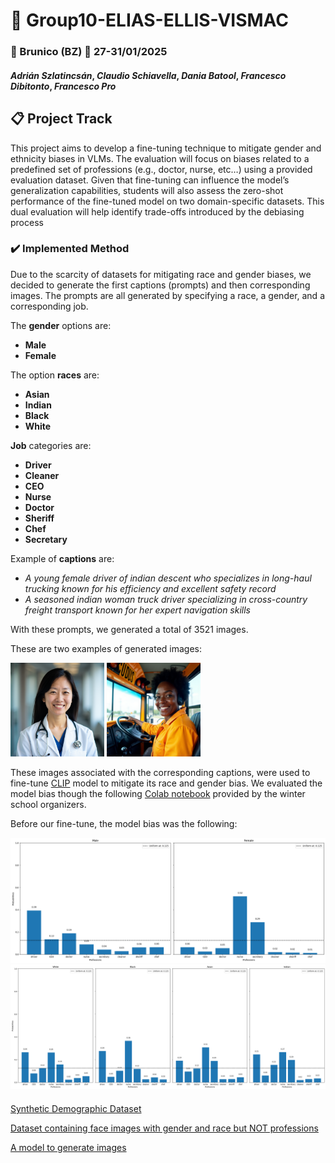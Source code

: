 # 👥 Group10-ELIAS-ELLIS-VISMAC
### 📍 Brunico (BZ) :calendar: 27-31/01/2025
#### *Adrián Szlatincsán*, *Claudio Schiavella*, *Dania Batool*, *Francesco Dibitonto*, *Francesco Pro*

## 📋 Project Track
This project aims to develop a fine-tuning technique to mitigate gender and ethnicity biases in VLMs. The evaluation will focus on biases related to a predefined set of professions (e.g., doctor, nurse, etc…) using a provided evaluation dataset. Given that fine-tuning can influence the model’s generalization capabilities, students will also assess the zero-shot performance of the fine-tuned model on two domain-specific datasets. This dual evaluation will help identify trade-offs introduced by the debiasing process

### ✔️ Implemented Method
Due to the scarcity of datasets for mitigating race and gender biases, we decided to generate the first captions (prompts) and then corresponding images.
The prompts are all generated by specifying a race, a gender, and a corresponding job. 

The **gender** options are:
- **Male**
- **Female**
  
The option **races** are:
- **Asian**
- **Indian**
- **Black**
- **White**
  
**Job** categories are:
- **Driver**
- **Cleaner**
- **CEO**
- **Nurse**
- **Doctor**
- **Sheriff**
- **Chef**
- **Secretary**
  
Example of **captions** are:
- *A young female driver of indian descent who specializes in long-haul trucking known for his efficiency and excellent safety record*
- *A seasoned indian woman truck driver specializing in cross-country freight transport known for her expert navigation skills* 

With these prompts, we generated a total of 3521 images. 

These are two examples of generated images:

<img src="https://github.com/GitCharlie00/Group10-ELIAS-ELLIS-VISMAC/blob/main/imgs/prompt_58_00002_.png" alt="drawing" width="150"/>
<img src="https://github.com/GitCharlie00/Group10-ELIAS-ELLIS-VISMAC/blob/main/imgs/prompt_5_00001_.png" alt="drawing" width="150"/>

These images associated with the corresponding captions, were used to fine-tune [CLIP](https://github.com/openai/CLIP) model to mitigate its race and gender bias.
We evaluated the model bias though the following [Colab notebook](https://colab.research.google.com/drive/13tefNTV2AOAU6M182fvP7g8SYXX_IE3D?usp=sharing) provided by the winter school organizers.

Before our fine-tune, the model bias was the following:

<img src="https://github.com/GitCharlie00/Group10-ELIAS-ELLIS-VISMAC/blob/main/imgs/gender_bias.png" alt="drawing" width="600"/>
<img src="https://github.com/GitCharlie00/Group10-ELIAS-ELLIS-VISMAC/blob/main/imgs/race_bias.png" alt="drawing" width="600"/>


#### 



[Synthetic Demographic Dataset](https://www.kaggle.com/datasets/anthonytherrien/synthetic-population-demographics-dataset?resource=download)

[Dataset containing face images with gender and race but NOT professions](https://huggingface.co/datasets/HuggingFaceM4/FairFace)

[A model to generate images](https://huggingface.co/XLabs-AI/flux-RealismLora?)
